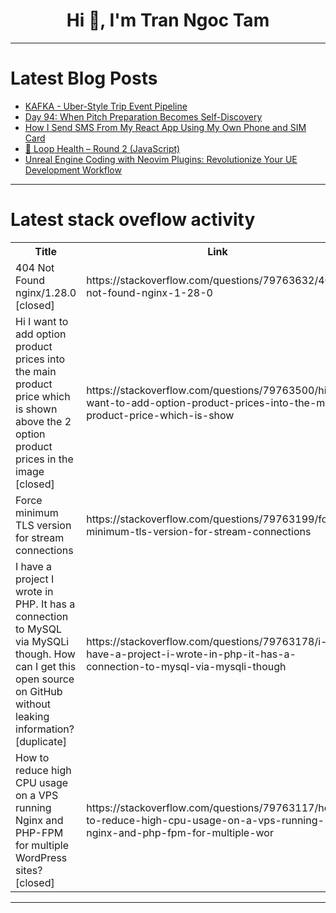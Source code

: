 <h1 align="center">Hi 👋, I'm Tran Ngoc Tam</h1>

---

# Latest Blog Posts 
<!-- BLOG-POST-LIST:START -->
- [KAFKA - Uber-Style Trip Event Pipeline](https://dev.to/zeeshanali0704/kafka-uber-style-trip-event-pipeline-4kc2)
- [Day 94: When Pitch Preparation Becomes Self-Discovery](https://dev.to/casperday11/day-94-when-pitch-preparation-becomes-self-discovery-3m3i)
- [How I Send SMS From My React App Using My Own Phone and SIM Card](https://dev.to/nikola_mitrovic_922e2665f/how-i-send-sms-from-my-react-app-using-my-own-phone-and-sim-card-4n0p)
- [🏥 Loop Health – Round 2 &lpar;JavaScript&rpar;](https://dev.to/ml318097/loop-health-round-2-javascript-21m9)
- [Unreal Engine Coding with Neovim Plugins: Revolutionize Your UE Development Workflow](https://dev.to/taku25/unreal-engine-coding-with-neovim-plugins-revolutionize-your-ue-development-workflow-1mke)
<!-- BLOG-POST-LIST:END -->

---

# Latest stack oveflow activity
<table>
  <tr><th>Title</th><th>Link</th></tr>
  <!-- STACKOVERFLOW:START --><tr><td>404 Not Found nginx/1.28.0 [closed]</td><td>https://stackoverflow.com/questions/79763632/404-not-found-nginx-1-28-0</td></tr><tr><td>Hi I want to add option product prices into the main product price which is shown above the 2 option product prices in the image [closed]</td><td>https://stackoverflow.com/questions/79763500/hi-i-want-to-add-option-product-prices-into-the-main-product-price-which-is-show</td></tr><tr><td>Force minimum TLS version for stream connections</td><td>https://stackoverflow.com/questions/79763199/force-minimum-tls-version-for-stream-connections</td></tr><tr><td>I have a project I wrote in PHP. It has a connection to MySQL via MySQLi though. How can I get this open source on GitHub without leaking information? [duplicate]</td><td>https://stackoverflow.com/questions/79763178/i-have-a-project-i-wrote-in-php-it-has-a-connection-to-mysql-via-mysqli-though</td></tr><tr><td>How to reduce high CPU usage on a VPS running Nginx and PHP-FPM for multiple WordPress sites? [closed]</td><td>https://stackoverflow.com/questions/79763117/how-to-reduce-high-cpu-usage-on-a-vps-running-nginx-and-php-fpm-for-multiple-wor</td></tr><!-- STACKOVERFLOW:END -->
</table>

---


